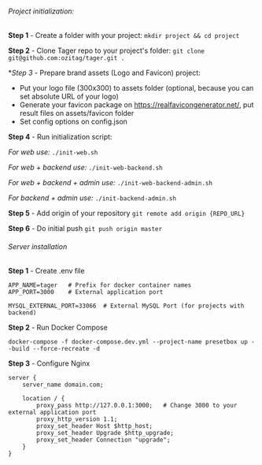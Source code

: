 ###### Project initialization:

**Step 1** - Create a folder with your project:
`mkdir project && cd project`

**Step 2** - Clone Tager repo to your project's folder:
`git clone git@github.com:ozitag/tager.git .`

**Step 3* - Prepare brand assets (Logo and Favicon) project:

- Put your logo file (300х300) to assets folder (optional, because you can set absolute URL of your logo)
- Generate your favicon package on https://realfavicongenerator.net/, put result files on assets/favicon folder
- Set config options on config.json

**Step 4** - Run initialization script:

_For web use:_
`./init-web.sh`

_For web + backend use:_
`./init-web-backend.sh`

_For web + backend + admin use:_
`./init-web-backend-admin.sh`

_For backend + admin use:_
`./init-backend-admin.sh`

**Step 5** - Add origin of your repository
`git remote add origin {REPO_URL}`

**Step 6** - Do initial push
`git push origin master`


###### Server installation

**Step 1** - Create .env file
```
APP_NAME=tager   # Prefix for docker container names
APP_PORT=3000    # External application port 

MYSQL_EXTERNAL_PORT=33066  # External MySQL Port (for projects with backend)
```

**Step 2** - Run Docker Compose
```
docker-compose -f docker-compose.dev.yml --project-name presetbox up --build --force-recreate -d
```

**Step 3** - Configure Nginx

```
server {
    server_name domain.com;

    location / {
        proxy_pass http://127.0.0.1:3000;   # Change 3000 to your external application port
        proxy_http_version 1.1;
        proxy_set_header Host $http_host;
        proxy_set_header Upgrade $http_upgrade;
        proxy_set_header Connection "upgrade";
    }
}
```